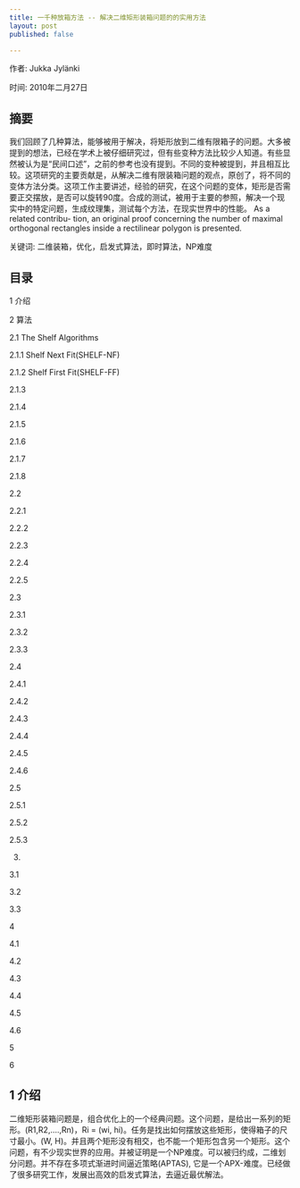```yaml
---
title: 一千种放箱方法 -- 解决二维矩形装箱问题的的实用方法
layout: post
published: false

---
```


作者: Jukka Jylänki

时间: 2010年二月27日


摘要
-----
我们回顾了几种算法，能够被用于解决，将矩形放到二维有限箱子的问题。大多被提到的想法，已经在学术上被仔细研究过，但有些变种方法比较少人知道。有些显然被认为是“民间口述”，之前的参考也没有提到。不同的变种被提到，并且相互比较。这项研究的主要贡献是，从解决二维有限装箱问题的观点，原创了，将不同的变体方法分类。这项工作主要讲述，经验的研究，在这个问题的变体，矩形是否需要正交摆放，是否可以旋转90度。合成的测试，被用于主要的参照，解决一个现实中的特定问题，生成纹理集，测试每个方法，在现实世界中的性能。 As a related contribu- tion, an original proof concerning the number of maximal orthogonal rectangles inside a rectilinear polygon is presented.

关键词: 二维装箱，优化，启发式算法，即时算法，NP难度


目录
--------1 介绍
2 算法
2.1 The Shelf Algorithms 
2.1.1 Shelf Next Fit(SHELF-NF)
2.1.2 Shelf First Fit(SHELF-FF)
2.1.3 
2.1.4
2.1.5
2.1.6
2.1.7
2.1.8
2.2 
2.2.1
2.2.2
2.2.3
2.2.4
2.2.5
2.3
2.3.1
2.3.2
2.3.3
2.4
2.4.1
2.4.2
2.4.3
2.4.4
2.4.5
2.4.6
2.5
2.5.1
2.5.2
2.5.3
3. 
3.1
3.2
3.3
4
4.1
4.2
4.3
4.4
4.5
4.6
5 
6 

1 介绍
--------
二维矩形装箱问题是，组合优化上的一个经典问题。这个问题，是给出一系列的矩形。(R1,R2,....,Rn)，Ri = (wi, hi)。任务是找出如何摆放这些矩形，使得箱子的尺寸最小。(W, H)。并且两个矩形没有相交，也不能一个矩形包含另一个矩形。这个问题，有不少现实世界的应用。并被证明是一个NP难度。可以被归约成，二维划分问题。并不存在多项式渐进时间逼近策略(APTAS), 它是一个APX-难度。已经做了很多研究工作，发展出高效的启发式算法，去逼近最优解法。













